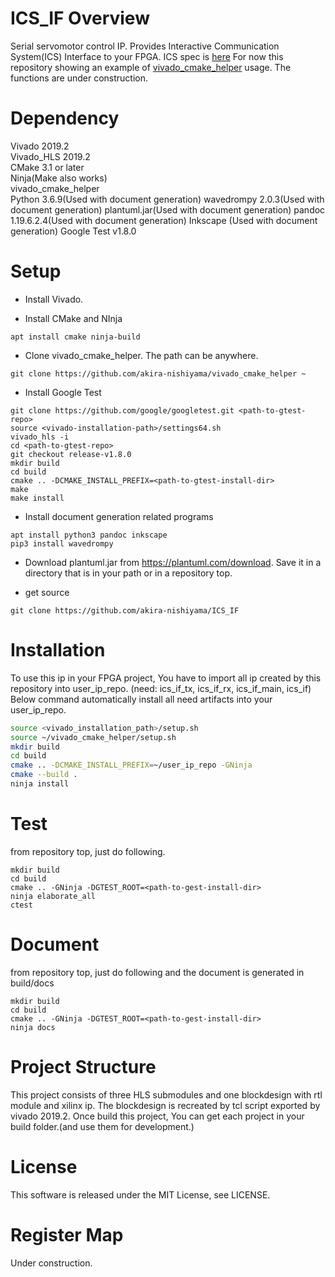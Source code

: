 # ICS_IF Overview
Serial servomotor control IP.  Provides Interactive Communication System(ICS) Interface to your FPGA.
ICS spec is [here](https://kondo-robot.com/faq/ics3-5_3-6softwaremanual_2)
For now this repository showing an example of [vivado_cmake_helper](https://github.com/akira-nishiyama/vivado_cmake_helper) usage.
The functions are under construction.

# Dependency
Vivado 2019.2  
Vivado_HLS 2019.2  
CMake 3.1 or later  
Ninja(Make also works)  
vivado_cmake_helper  
Python 3.6.9(Used with document generation)
wavedrompy 2.0.3(Used with document generation)
plantuml.jar(Used with document generation)
pandoc 1.19.6.2.4(Used with document generation)
Inkscape (Used with document generation)
Google Test v1.8.0

# Setup
- Install Vivado.

- Install CMake and NInja
```{class="prettyprint lang-sh"}
apt install cmake ninja-build
```

- Clone vivado_cmake_helper. The path can be anywhere.
```{class="prettyprint lang-sh"}
git clone https://github.com/akira-nishiyama/vivado_cmake_helper ~
```

- Install Google Test
```{class="prettyprint lang-sh"}
git clone https://github.com/google/googletest.git <path-to-gtest-repo>
source <vivado-installation-path>/settings64.sh
vivado_hls -i
cd <path-to-gtest-repo>
git checkout release-v1.8.0
mkdir build
cd build
cmake .. -DCMAKE_INSTALL_PREFIX=<path-to-gtest-install-dir>
make
make install
```

- Install document generation related programs
```{class="prettyprint lang-sh"}
apt install python3 pandoc inkscape
pip3 install wavedrompy
```

- Download plantuml.jar from https://plantuml.com/download.
  Save it in a directory that is in your path or in a repository top.

- get source
```{class="prettyprint lang-sh"}
git clone https://github.com/akira-nishiyama/ICS_IF
```

# Installation
To use this ip in your FPGA project,
You have to import all ip created by this repository into user_ip_repo.
(need: ics_if_tx, ics_if_rx, ics_if_main, ics_if)
Below command automatically install all need artifacts into your user_ip_repo.

```bash
source <vivado_installation_path>/setup.sh
source ~/vivado_cmake_helper/setup.sh
mkdir build
cd build
cmake .. -DCMAKE_INSTALL_PREFIX=~/user_ip_repo -GNinja
cmake --build .
ninja install
```

# Test
from repository top, just do following.
```{class="prettyprint lang-sh"}
mkdir build
cd build
cmake .. -GNinja -DGTEST_ROOT=<path-to-gest-install-dir>
ninja elaborate_all
ctest
```

# Document
from repository top, just do following and the document is generated in build/docs
```{class="prettyprint lang-sh"}
mkdir build
cd build
cmake .. -GNinja -DGTEST_ROOT=<path-to-gest-install-dir>
ninja docs
```

# Project Structure
This project consists of three HLS submodules and one blockdesign with rtl module and xilinx ip.
The blockdesign is recreated by tcl script exported by vivado 2019.2.
Once build this project, You can get each project in your build folder.(and use them for development.)

# License
This software is released under the MIT License, see LICENSE.

# Register Map
Under construction.
